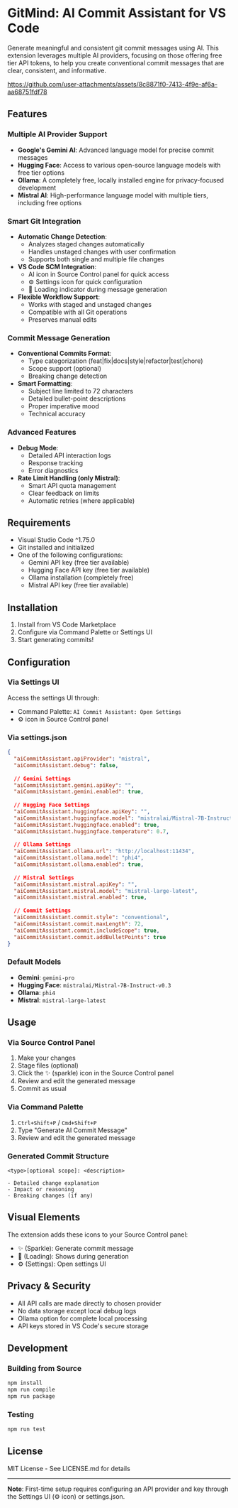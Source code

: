 # GitMind: AI Commit Assistant for VS Code

Generate meaningful and consistent git commit messages using AI. This extension leverages multiple AI providers, focusing on those offering free tier API tokens, to help you create conventional commit messages that are clear, consistent, and informative.

<https://github.com/user-attachments/assets/8c8871f0-7413-4f9e-af6a-aa68751fdf78>

## Features

### Multiple AI Provider Support

- **Google's Gemini AI**: Advanced language model for precise commit messages
- **Hugging Face**: Access to various open-source language models with free tier options
- **Ollama**: A completely free, locally installed engine for privacy-focused development
- **Mistral AI**: High-performance language model with multiple tiers, including free options

### Smart Git Integration

- **Automatic Change Detection**:
  - Analyzes staged changes automatically
  - Handles unstaged changes with user confirmation
  - Supports both single and multiple file changes
- **VS Code SCM Integration**:
  - AI icon in Source Control panel for quick access
  - ⚙️ Settings icon for quick configuration
  - 🔄 Loading indicator during message generation
- **Flexible Workflow Support**:
  - Works with staged and unstaged changes
  - Compatible with all Git operations
  - Preserves manual edits

### Commit Message Generation

- **Conventional Commits Format**:
  - Type categorization (feat|fix|docs|style|refactor|test|chore)
  - Scope support (optional)
  - Breaking change detection
- **Smart Formatting**:
  - Subject line limited to 72 characters
  - Detailed bullet-point descriptions
  - Proper imperative mood
  - Technical accuracy

### Advanced Features

- **Debug Mode**:
  - Detailed API interaction logs
  - Response tracking
  - Error diagnostics
- **Rate Limit Handling (only Mistral)**:
  - Smart API quota management
  - Clear feedback on limits
  - Automatic retries (where applicable)

## Requirements

- Visual Studio Code ^1.75.0
- Git installed and initialized
- One of the following configurations:
  - Gemini API key (free tier available)
  - Hugging Face API key (free tier available)
  - Ollama installation (completely free)
  - Mistral API key (free tier available)

## Installation

1. Install from VS Code Marketplace
2. Configure via Command Palette or Settings UI
3. Start generating commits!

## Configuration

### Via Settings UI

Access the settings UI through:

- Command Palette: `AI Commit Assistant: Open Settings`
- ⚙️ icon in Source Control panel

### Via settings.json

```json
{
  "aiCommitAssistant.apiProvider": "mistral",
  "aiCommitAssistant.debug": false,
  
  // Gemini Settings
  "aiCommitAssistant.gemini.apiKey": "",
  "aiCommitAssistant.gemini.enabled": true,
  
  // Hugging Face Settings
  "aiCommitAssistant.huggingface.apiKey": "",
  "aiCommitAssistant.huggingface.model": "mistralai/Mistral-7B-Instruct-v0.3",
  "aiCommitAssistant.huggingface.enabled": true,
  "aiCommitAssistant.huggingface.temperature": 0.7,
  
  // Ollama Settings
  "aiCommitAssistant.ollama.url": "http://localhost:11434",
  "aiCommitAssistant.ollama.model": "phi4",
  "aiCommitAssistant.ollama.enabled": true,
  
  // Mistral Settings
  "aiCommitAssistant.mistral.apiKey": "",
  "aiCommitAssistant.mistral.model": "mistral-large-latest",
  "aiCommitAssistant.mistral.enabled": true,
  
  // Commit Settings
  "aiCommitAssistant.commit.style": "conventional",
  "aiCommitAssistant.commit.maxLength": 72,
  "aiCommitAssistant.commit.includeScope": true,
  "aiCommitAssistant.commit.addBulletPoints": true
}
```

### Default Models

- **Gemini**: `gemini-pro`
- **Hugging Face**: `mistralai/Mistral-7B-Instruct-v0.3`
- **Ollama**: `phi4`
- **Mistral**: `mistral-large-latest`

## Usage

### Via Source Control Panel

1. Make your changes
2. Stage files (optional)
3. Click the ✨ (sparkle) icon in the Source Control panel
4. Review and edit the generated message
5. Commit as usual

### Via Command Palette

1. `Ctrl+Shift+P` / `Cmd+Shift+P`
2. Type "Generate AI Commit Message"
3. Review and edit the generated message

### Generated Commit Structure

```
<type>[optional scope]: <description>

- Detailed change explanation
- Impact or reasoning
- Breaking changes (if any)
```

## Visual Elements

The extension adds these icons to your Source Control panel:

- ✨ (Sparkle): Generate commit message
- 🔄 (Loading): Shows during generation
- ⚙️ (Settings): Open settings UI

## Privacy & Security

- All API calls are made directly to chosen provider
- No data storage except local debug logs
- Ollama option for complete local processing
- API keys stored in VS Code's secure storage

## Development

### Building from Source

```bash
npm install
npm run compile
npm run package
```

### Testing

```bash
npm run test
```

## License

MIT License - See LICENSE.md for details

---

**Note**: First-time setup requires configuring an API provider and key through the Settings UI (⚙️ icon) or settings.json.
